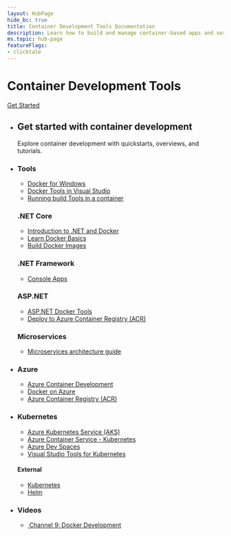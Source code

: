 ```yaml
---
layout: HubPage
hide_bc: true
title: Container Development Tools Documentation
description: Learn how to build and manage container-based apps and services. Get documentation, example code, tutorials, and more.
ms.topic: hub-page
featureFlags:
- clicktale
---
```

<div id="main" class="v2">
    <div class="container">
        <h1 class="visually-hidden">Container Development Tools</h1>
        <a href="#get-started">Get Started</a>
        <ul id="get-started1" class="cardsL">
            <li>
                <div class="container intro">
                    <h2 class="likeAnH1">Get started with container development</h2>
                    <p>Explore container development with quickstarts, overviews, and tutorials.</p>
                </div>
            </li>
            <li>
                <div class="cardSize">
                    <div class="cardPadding">
                        <div class="card">
                            <div class="cardText">
                                <h3>Tools</h3>
                                <ul class="noBullet">
                                    <li><a class="barLink" href="http://wwww.docker.com/docker-windows">Docker for Windows</a></li>
                                    <li><a class="barLink" href="">Docker Tools in Visual Studio</a></li>
                                    <li><a class="barLink" href="/visualstudio/install/build-tools-container">Running build Tools in a container</a></li>
                                </ul>
                            </div>
                        </div>
                    </div>
                </div>
                <div class="cardSize">
                    <div class="cardPadding">
                        <div class="card">
                            <div class="cardText">
                                <h3>.NET Core</h3>
                                <ul class="noBullet">
                                    <li><a class="barLink" href="/dotnet/core/docker/intro-net-docker">Introduction to .NET and Docker</a></li>
                                    <li><a class="barLink" href="/dotnet/core/docker/docker-basics-dotnet-core">Learn Docker Basics</a></li>
                                    <li><a class="barLink" href="/dotnet/core/docker/building-net-docker-images">Build Docker Images</a></li>
                                </ul>
                            </div>
                        </div>
                    </div>
                </div>
                <div class="cardSize">
                    <div class="cardPadding">
                        <div class="card">
                            <div class="cardText">
                                <h3>.NET Framework</h3>
                                <ul class="noBullet">
                                    <li><a class="barLink" href="/dotnet/framework/docker/console">Console Apps</a></li>
                                </ul>
                            </div>
                        </div>
                    </div>
                </div>
                <div class="cardSize">
                    <div class="cardPadding">
                        <div class="card">
                            <div class="cardText">
                                <h3>ASP.NET</h3>
                                <ul class="noBullet">
                                    <li><a class="barLink" href="/aspnet/core/host-and-deploy/docker/visual-studio-tools-for-docker?view=aspnetcore-2.1">ASP.NET Docker Tools</a></li>
                                    <li><a class="barLink" href="/azure/vs-azure-tools-docker-hosting-web-apps-in-docker">Deploy to Azure Container Registry (ACR)</a></li>
                                </ul>
                            </div>
                        </div>
                    </div>
                </div>
                <div class="cardSize">
                    <div class="cardPadding">
                        <div class="card">
                            <div class="cardText">
                                <h3>Microservices</h3>
                                <ul class="noBullet">
                                    <li><a class="barLink" href="/dotnet/standard/containerized-lifecycle-architecture/">Microservices architecture guide</a></li>
                                </ul>
                            </div>
                        </div>
                    </div>
                </div>
            </li>
            <li>
                <div class="cardSize">
                    <div class="cardPadding">
                        <div class="card">
                            <div class="cardText">
                                <h3>Azure</h3>
                                <ul class="noBullet">
                                    <li><a class="barLink" href="/azure/containers/">Azure Container Development</a></li>
                                    <li><a class="barLink" href="/azure/docker/">Docker on Azure</a></li>
                                    <li><a class="barLink" href="/azure/container-registry/">Azure Container Registry (ACR)</a></li>
                                </ul>
                            </div>
                        </div>
                    </div>
                </div>
            </li>
            <li>
                <div class="cardSize">
                    <div class="cardPadding">
                        <div class="card">
                            <div class="cardText">
                                <h3>Kubernetes</h3>
                                <ul class="noBullet">
                                    <li><a class="barLink" href="/azure/aks/">Azure Kubernetes Service (AKS)</a></li>
                                    <li><a class="barLink" href="/azure/container-service/kubernetes">Azure Container Service - Kubernetes</a></li>
                                    <li><a class="barLink" href="/azure/dev-spaces/">Azure Dev Spaces</a></li>
                                    <li><a class="barLink" href="/visualstudio/kubernetes/">Visual Studio Tools for Kubernetes</a></li>
                                </ul>
                                <h4>External</h4>
                                <ul class="noBullet">
                                    <li><a class="barLink" href="https://kubernetes.io">Kubernetes</a></li>
                                    <li><a class="barLink" href="https://helm.sh">Helm</a></li>
                                </ul>
                            </div>
                        </div>
                    </div>
                </div>
            </li>
            <li>
                <div class="cardSize">
                    <div class="cardPadding">
                        <div class="card">
                            <div class="cardText">
                                <h3>Videos</h3>
                                <ul class="noBullet">
                                    <li>
                                        <a class="barLink" href="https://channel9.msdn.com/Events/Visual-Studio/Visual-Studio-2017-Launch/T111">
                                            <img src="media/index/i_video.svg" alt="">
                                            Channel 9: Docker Development
                                        </a>
                                    </li>
                                </ul>
                            </div>
                        </div>
                    </div>
                </div>
            </li>
        </ul>
    </div>
</div>
